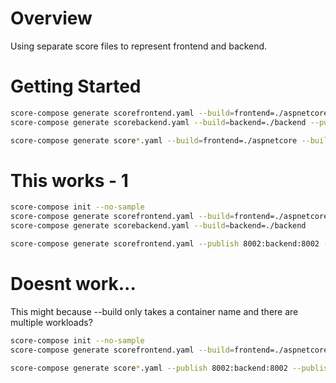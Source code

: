 # Overview

Using separate score files to represent frontend and backend.


# Getting Started

```bash
score-compose generate scorefrontend.yaml --build=frontend=./aspnetcore --publish 5348:frontend:5348 
score-compose generate scorebackend.yaml --build=backend=./backend --publish 8002:backend:8002

score-compose generate score*.yaml --build=frontend=./aspnetcore --build=backend=./backend  --publish 8002:backend:8002 --publish 5348:frontend:5348
```

# This works - 1

```bash
score-compose init --no-sample
score-compose generate scorefrontend.yaml --build=frontend=./aspnetcore 
score-compose generate scorebackend.yaml --build=backend=./backend

score-compose generate scorefrontend.yaml --publish 8002:backend:8002 --publish 5348:frontend:5348
```

# Doesnt work...

This might because --build only takes a container name and there are multiple workloads?

```bash
score-compose init --no-sample
score-compose generate scorefrontend.yaml --build=frontend=./aspnetcore scorebackend.yaml --build=backend=./backend --publish 8002:backend:8002 --publish 5348:frontend:5348

score-compose generate score*.yaml --publish 8002:backend:8002 --publish 5348:frontend:5348
```